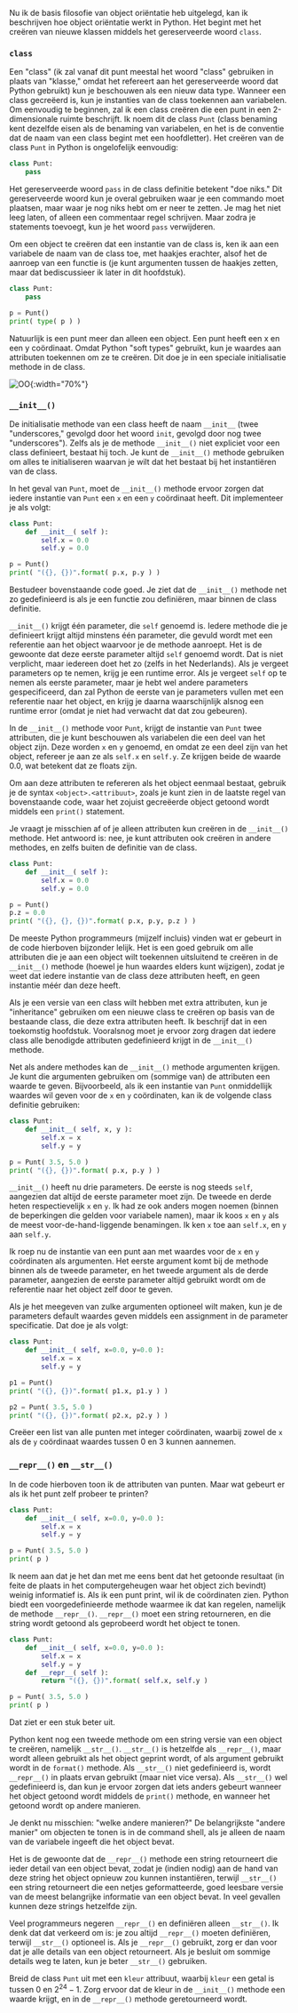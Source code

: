 Nu ik de basis filosofie van object oriëntatie heb uitgelegd, kan ik
beschrijven hoe object oriëntatie werkt in Python. Het begint met het
creëren van nieuwe klassen middels het gereserveerde woord `class`.

### `class`

Een "class" (ik zal vanaf dit punt meestal het woord "class" gebruiken
in plaats van "klasse," omdat het refereert aan het gereserveerde woord
dat Python gebruikt) kun je beschouwen als een nieuw data type. Wanneer
een class gecreëerd is, kun je instanties van de class toekennen aan
variabelen. Om eenvoudig te beginnen, zal ik een class creëren die een
punt in een 2-dimensionale ruimte beschrijft. Ik noem dit de class
`Punt` (class benaming kent dezelfde eisen als de benaming van
variabelen, en het is de conventie dat de naam van een class begint met
een hoofdletter). Het creëren van de class `Punt` in Python is
ongelofelijk eenvoudig:

```python
class Punt:
    pass
```

Het gereserveerde woord `pass` in de class definitie betekent "doe
niks." Dit gereserveerde woord kun je overal gebruiken waar je een
commando moet plaatsen, maar waar je nog niks hebt om er neer te zetten.
Je mag het niet leeg laten, of alleen een commentaar regel schrijven.
Maar zodra je statements toevoegt, kun je het woord `pass` verwijderen.

Om een object te creëren dat een instantie van de class is, ken ik aan
een variabele de naam van de class toe, met haakjes erachter, alsof het
de aanroep van een functie is (je kunt argumenten tussen de haakjes
zetten, maar dat bediscussieer ik later in dit hoofdstuk).

```python
class Punt:
    pass

p = Punt()
print( type( p ) )
```

Natuurlijk is een punt meer dan alleen een object. Een punt heeft een x
en een y coördinaat. Omdat Python "soft types" gebruikt, kun je waardes
aan attributen toekennen om ze te creëren. Dit doe je in een speciale
initialisatie methode in de class.

![OO](media/OO.png "OO"){:width="70%"}

### `__init__()`

De initialisatie methode van een class heeft de naam `__init__` (twee
"underscores," gevolgd door het woord `init`, gevolgd door nog twee
"underscores"). Zelfs als je de methode `__init__()` niet expliciet voor
een class definieert, bestaat hij toch. Je kunt de `__init__()` methode
gebruiken om alles te initialiseren waarvan je wilt dat het bestaat bij
het instantiëren van de class.

In het geval van `Punt`, moet de `__init__()` methode ervoor zorgen dat
iedere instantie van `Punt` een `x` en een `y` coördinaat heeft. Dit
implementeer je als volgt:

```python
class Punt:
    def __init__( self ):
        self.x = 0.0
        self.y = 0.0

p = Punt()
print( "({}, {})".format( p.x, p.y ) )
```

Bestudeer bovenstaande code goed. Je ziet dat de `__init__()` methode
net zo gedefinieerd is als je een functie zou definiëren, maar binnen de
class definitie.

`__init__()` krijgt één parameter, die `self` genoemd is. Iedere methode
die je definieert krijgt altijd minstens één parameter, die gevuld wordt
met een referentie aan het object waarvoor je de methode aanroept. Het
is de gewoonte dat deze eerste parameter altijd `self` genoemd wordt.
Dat is niet verplicht, maar iedereen doet het zo (zelfs in het
Nederlands). Als je vergeet parameters op te nemen, krijg je een runtime
error. Als je vergeet `self` op te nemen als eerste parameter, maar je
hebt wel andere parameters gespecificeerd, dan zal Python de eerste van
je parameters vullen met een referentie naar het object, en krijg je
daarna waarschijnlijk alsnog een runtime error (omdat je niet had
verwacht dat dat zou gebeuren).

In de `__init__()` methode voor `Punt`, krijgt de instantie van `Punt`
twee attributen, die je kunt beschouwen als variabelen die een deel van
het object zijn. Deze worden `x` en `y` genoemd, en omdat ze een deel
zijn van het object, refereer je aan ze als `self.x` en `self.y`. Ze
krijgen beide de waarde 0.0, wat betekent dat ze floats zijn.

Om aan deze attributen te refereren als het object eenmaal bestaat,
gebruik je de syntax `<object>.<attribuut>`, zoals je kunt zien in de
laatste regel van bovenstaande code, waar het zojuist gecreëerde object
getoond wordt middels een `print()` statement.

Je vraagt je misschien af of je alleen attributen kun creëren in de
`__init__()` methode. Het antwoord is: nee, je kunt attributen ook
creëren in andere methodes, en zelfs buiten de definitie van de class.

```python
class Punt:
    def __init__( self ):
        self.x = 0.0
        self.y = 0.0

p = Punt()
p.z = 0.0
print( "({}, {}, {})".format( p.x, p.y, p.z ) )
```

De meeste Python programmeurs (mijzelf incluis) vinden wat er gebeurt in
de code hierboven bijzonder lelijk. Het is een goed gebruik om alle
attributen die je aan een object wilt toekennen uitsluitend te creëren
in de `__init__()` methode (hoewel je hun waardes elders kunt wijzigen),
zodat je weet dat iedere instantie van de class deze attributen heeft,
en geen instantie méér dan deze heeft.

Als je een versie van een class wilt hebben met extra attributen, kun je
"inheritance" gebruiken om een nieuwe class te creëren op basis van de
bestaande class, die deze extra attributen heeft. Ik beschrijf dat in
een toekomstig hoofdstuk. Vooralsnog moet je ervoor zorg dragen dat
iedere class alle benodigde attributen gedefinieerd krijgt in de
`__init__()` methode.

Net als andere methodes kan de `__init__()` methode argumenten krijgen.
Je kunt die argumenten gebruiken om (sommige van) de attributen een
waarde te geven. Bijvoorbeeld, als ik een instantie van `Punt`
onmiddellijk waardes wil geven voor de `x` en `y` coördinaten, kan ik de
volgende class definitie gebruiken:

```python
class Punt:
    def __init__( self, x, y ):
        self.x = x
        self.y = y

p = Punt( 3.5, 5.0 )
print( "({}, {})".format( p.x, p.y ) )
```

`__init__()` heeft nu drie parameters. De eerste is nog steeds `self`,
aangezien dat altijd de eerste parameter moet zijn. De tweede en derde
heten respectievelijk `x` en `y`. Ik had ze ook anders mogen noemen
(binnen de beperkingen die gelden voor variabele namen), maar ik koos
`x` en `y` als de meest voor-de-hand-liggende benamingen. Ik ken `x` toe
aan `self.x`, en `y` aan `self.y`.

Ik roep nu de instantie van een punt aan met waardes voor de `x` en `y`
coördinaten als argumenten. Het eerste argument komt bij de methode
binnen als de tweede parameter, en het tweede argument als de derde
parameter, aangezien de eerste parameter altijd gebruikt wordt om de
referentie naar het object zelf door te geven.

Als je het meegeven van zulke argumenten optioneel wilt maken, kun je de
parameters default waardes geven middels een assignment in de parameter
specificatie. Dat doe je als volgt:

```python
class Punt:
    def __init__( self, x=0.0, y=0.0 ):
        self.x = x
        self.y = y

p1 = Punt()
print( "({}, {})".format( p1.x, p1.y ) )

p2 = Punt( 3.5, 5.0 )
print( "({}, {})".format( p2.x, p2.y ) )
```

Creëer een list van alle punten met integer coördinaten, waarbij zowel
de `x` als de `y` coördinaat waardes tussen 0 en 3 kunnen aannemen.

### `__repr__()` en `__str__()`

In de code hierboven toon ik de attributen van punten. Maar wat gebeurt
er als ik het punt zelf probeer te printen?

```python
class Punt:
    def __init__( self, x=0.0, y=0.0 ):
        self.x = x
        self.y = y

p = Punt( 3.5, 5.0 )
print( p )
```

Ik neem aan dat je het dan met me eens bent dat het getoonde resultaat
(in feite de plaats in het computergeheugen waar het object zich
bevindt) weinig informatief is. Als ik een punt print, wil ik de
coördinaten zien. Python biedt een voorgedefinieerde methode waarmee ik
dat kan regelen, namelijk de methode `__repr__()`. `__repr__()` moet een
string retourneren, en die string wordt getoond als geprobeerd wordt het
object te tonen.

```python
class Punt:
    def __init__( self, x=0.0, y=0.0 ):
        self.x = x
        self.y = y
    def __repr__( self ):
        return "({}, {})".format( self.x, self.y )

p = Punt( 3.5, 5.0 )
print( p )
```

Dat ziet er een stuk beter uit.

Python kent nog een tweede methode om een string versie van een object
te creëren, namelijk `__str__()`. `__str__()` is hetzelfde als
`__repr__()`, maar wordt alleen gebruikt als het object geprint wordt,
of als argument gebruikt wordt in de `format()` methode. Als `__str__()`
niet gedefinieerd is, wordt `__repr__()` in plaats ervan gebruikt (maar
niet vice versa). Als `__str__()` wel gedefinieerd is, dan kun je ervoor
zorgen dat iets anders gebeurt wanneer het object getoond wordt middels
de `print()` methode, en wanneer het getoond wordt op andere manieren.

Je denkt nu misschien: "welke andere manieren?" De belangrijkste "andere
manier" om objecten te tonen is in de command shell, als je alleen de
naam van de variabele ingeeft die het object bevat.

Het is de gewoonte dat de `__repr__()` methode een string retourneert
die ieder detail van een object bevat, zodat je (indien nodig) aan de
hand van deze string het object opnieuw zou kunnen instantiëren, terwijl
`__str__()` een string retourneert die een netjes geformatteerde, goed
leesbare versie van de meest belangrijke informatie van een object
bevat. In veel gevallen kunnen deze strings hetzelfde zijn.

Veel programmeurs negeren `__repr__()` en definiëren alleen `__str__()`.
Ik denk dat dat verkeerd om is: je zou altijd `__repr__()` moeten
definiëren, terwijl `__str__()` optioneel is. Als je `__repr__()`
gebruikt, zorg er dan voor dat je alle details van een object
retourneert. Als je besluit om sommige details weg te laten, kun je
beter `__str__()` gebruiken.

Breid de class `Punt` uit met een `kleur` attribuut, waarbij `kleur` een
getal is tussen 0 en $2^{24}-1$. Zorg ervoor dat de kleur in de
`__init__()` methode een waarde krijgt, en in de `__repr__()` methode
geretourneerd wordt.
